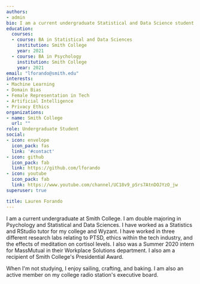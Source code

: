 ```yaml
--- 
authors:
- admin
bio: I am a current undergraduate Statistical and Data Science student at Smith College.
education: 
  courses:  
  - course: BA in Statistical and Data Sciences
    institution: Smith College
    year: 2021
  - course: BA in Psychology
    institution: Smith College
    year: 2021
email: "lforando@smith.edu"
interests:
- Machine Learning
- Domain Bias
- Female Representation in Tech
- Artificial Intelligence
- Privacy Ethics
organizations:
- name: Smith College
  url: ""
role: Undergraduate Student
social:
- icon: envelope
  icon_pack: fas
  link: '#contact'
- icon: github
  icon_pack: fab
  link: https://github.com/lforando
- icon: youtube
  icon_pack: fab
  link: https://www.youtube.com/channel/UC18v9_pSrs7AtnDOJYzO_jw
superuser: true

title: Lauren Forando
---
```


I am a current undergraduate at Smith College. I am double majoring in Psychology and Statistical and Data Sciences. I have worked as a Statistics and RStudio tutor for my college and Wyzant. I have worked in three different research labs relating to PTSD, ethics within the tech industry, and the effects of meditation on cortisol levels. I also was a Summer 2020 intern for MassMutual in their Workplace Solutions department. I also am a recipient of Smith College's Presidential Award. 

When I'm not studying, I enjoy sailing, crafting, and baking. I am also an active member on my college radio station's executive board. 
